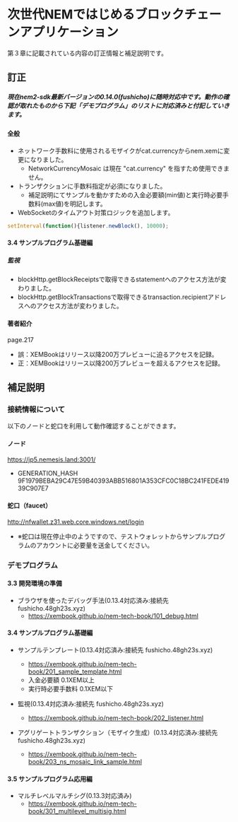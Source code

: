 # 次世代NEMではじめるブロックチェーンアプリケーション
第３章に記載されている内容の訂正情報と補足説明です。

## 訂正

##### 現在nem2-sdk最新バージョンの0.14.0(fushicho)に随時対応中です。動作の確認が取れたものから下記「デモプログラム」のリストに対応済みと付記していきます。

#### 全般
- ネットワーク手数料に使用されるモザイクがcat.currencyからnem.xemに変更になりました。
  - NetworkCurrencyMosaic は現在 "cat.currency" を指すため使用できません。
- トランザクションに手数料指定が必須になりました。
  - 補足説明にてサンプルを動かすための入金必要額(min値)と実行時必要手数料(max値)を明記します。
- WebSocketのタイムアウト対策ロジックを追加します。

```js
setInterval(function(){listener.newBlock(), 10000);
```

#### 3.4 サンプルプログラム基礎編
##### 監視
- blockHttp.getBlockReceiptsで取得できるstatementへのアクセス方法が変わりました。
- blockHttp.getBlockTransactionsで取得できるtransaction.recipientアドレスへのアクセス方法が変わりました。

#### 著者紹介 
page.217 
- 誤：XEMBookはリリース以降200万プレビューに迫るアクセスを記録。
- 正：XEMBookはリリース以降200万プレビューを超えるアクセスを記録。

## 補足説明

### 接続情報について

以下のノードと蛇口を利用して動作確認することができます。

#### ノード
https://jp5.nemesis.land:3001/
- GENERATION_HASH 9F1979BEBA29C47E59B40393ABB516801A353CFC0C18BC241FEDE41939C907E7


#### 蛇口（faucet） 
http://nfwallet.z31.web.core.windows.net/login
- ※蛇口は現在停止中のようですので、テストウォレットからサンプルプログラムのアカウントに必要量を送金してください。


### デモプログラム
#### 3.3 開発環境の準備

- ブラウザを使ったデバッグ手法(0.13.4対応済み:接続先 fushicho.48gh23s.xyz)
  - https://xembook.github.io/nem-tech-book/101_debug.html

#### 3.4 サンプルプログラム基礎編
- サンプルテンプレート(0.13.4対応済み:接続先 fushicho.48gh23s.xyz)
  - https://xembook.github.io/nem-tech-book/201_sample_template.html
  - 入金必要額 0.1XEM以上
  - 実行時必要手数料 0.1XEM以下
　　
- 監視(0.13.4対応済み:接続先 fushicho.48gh23s.xyz)
  - https://xembook.github.io/nem-tech-book/202_listener.html

- アグリゲートトランザクション（モザイク⽣成）(0.13.4対応済み:接続先 fushicho.48gh23s.xyz)
  - https://xembook.github.io/nem-tech-book/203_ns_mosaic_link_sample.html
  
    
#### 3.5 サンプルプログラム応用編
- マルチレベルマルチシグ(0.13.3対応済み)
  - https://xembook.github.io/nem-tech-book/301_multilevel_multisig.html
  
  
